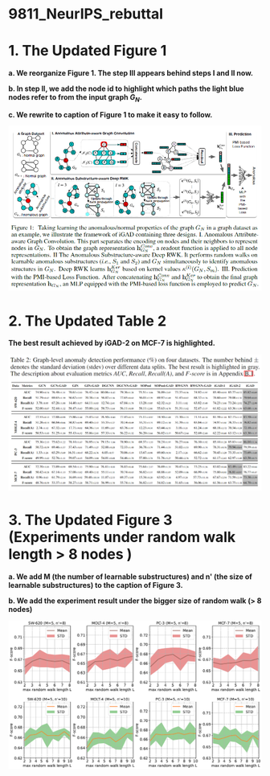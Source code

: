 # 9811_NeurIPS_rebuttal

# 1. The Updated Figure 1

**a. We reorganize Figure 1. The step III appears behind steps I and II now.**

**b. In step II, we add the node id to highlight which paths the light blue nodes refer to from the input graph $G_N$.**

**c. We rewrite to caption of Figure 1 to make it easy to follow.**


![image](Figure1.png)

# 2. The Updated Table 2

**The best result achieved by iGAD-2 on MCF-7 is highlighted.**


![image](Table2.png)

# 3. The Updated Figure 3 (Experiments under random walk length > 8 nodes )

**a. We add M (the number of learnable substructures) and n' (the size of learnable substructures) to the caption of Figure 3.**

**b. We add the experiment result under the bigger size of random walk (> 8 nodes)**

![image](Figure3.png)

